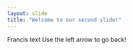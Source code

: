 ```yaml
---
layout: slide
title: "Welcome to our second slide!"
---
```

Francis text
Use the left arrow to go back!
